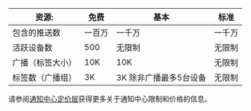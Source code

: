 
| 资源: | 免费 | 基本 | 标准 |
|----|----|----|----|
| 包含的推送数 | 一百万 | 一千万 | 一千万 |
| 活跃设备数 | 500 | 无限制 | 无限制 |
| 广播（标签大小） | 10K | 10K | 无限制 |
| 标签数（广播组） | 3K | 3K 除非广播最多5台设备 | 无限制 |

请参阅[通知中心定价层](/home/features/notification-hubs/pricing/)获得更多关于通知中心限制和价格的信息。